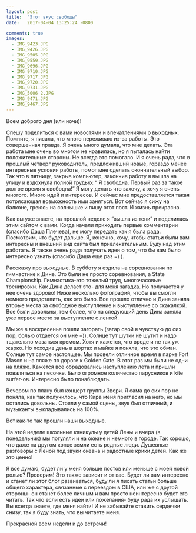 ```yaml
---
layout: post
title:  "Этот вкус свободы"
date:   2017-04-04 13:25:24 -0800

comments: true
images:
  - IMG_9423.JPG
  - IMG_9426.JPG
  - IMG_9505.JPG
  - IMG_9559.JPG
  - IMG_9696.JPG
  - IMG_9710.JPG
  - IMG_9717.JPG
  - IMG_9720.JPG
  - IMG_9731.JPG
  - IMG_5006 2.JPG
  - IMG_9471.JPG
  - IMG_9467.JPG
---
```


Всем доброго дня (или ночи)!

Спешу поделиться с вами новостями и впечатлениями о выходных. 
Помните, я писала, что много переживаю из-за работы. Это совершенная правда. Я очень много думала, что мне делать. Эта работа мне очень во многом не нравилась, но я пыталась найти положительные стороны. Не всегда это помогало.  И я очень рада, что в прошлый четверг руководитель, предложивший новые, гораздо менее интересные условия работы, помог мне сделать окончательный выбор. Так что в пятницу, закрыв компьютер, закончив  работу я вышла на улицу и вздохнула полной грудью: “ Я свободна. Первый раз за такое долгое время я свободна!” <!--separate-->
Я могу делать что захочу, а хочу я очень многого. Много идей и интересов. И сейчас мне предоставляется такая потрясающая возможность ими заняться. 
Вот сейчас я сижу на балконе, греюсь на солнышке и пишу этот пост. И жизнь прекрасна. 

Как вы уже знаете, на прошлой неделе я “вышла из тени” и поделилась этим сайтом с вами. Когда начали приходить первые комментарии (спасибо Даша Плечева), не могу передать как я была рада. Посмотрим, что будет дальше. Я, конечно, хочу, чтобы статьи были вам интересны и внешний вид сайта был привлекательным. Буду над этим работать. Я также очень рада получать идеи о том, что бы вам было интересно узнать (спасибо Даша еще раз =) ).

Расскажу про выходные. В субботу я ездила на соревнования по гимнастике к Дине. Это были не просто соревнования, а State Championship. Гимнастика-это тяжелый труд, многочасовые тренировки. Как Дина делает это- для меня загадка. Но получается у нее очень здорово!  Ниже несколько фотографий, чтобы вы смогли немного представить, как это было. Все прошло отлично и Дина заняла вторые места за свободное выступление и выступление со скакалкой. Все были довольны, тем более, что на следующий день Дина заняла уже первое место за выступление с лентой. 

Мы же в воскресенье пошли загорать (загар свой я чувствую до сих пор, болью отдается он мне =)). Солнце тут шутки не шутит и надо тщательно мазаться кремом. Хотя и кажется, что вроде и не так уж жарко. Но походив день в шортах и майке я поняла, что это обман. Солнце тут самое настоящее. Мы провели отличное время в парке Fort Mason и на пляже по дороге к Golden Gate. В этот раз мы были не одни на пляже. Кажется все обрадовались наступлению лета и пришли поваляться на песочке. Было огромное количество парусников и  kite surfer-ов. Интересно было понаблюдать. 

Вечером по плану был концерт группы Звери. Я сама до сих пор не поняла, как так получилось, что Кира меня пригласил на него, но мы остались довольны. Стояли у самой сцены, звук был отличный, и музыканты выкладывались на 100%. 

Вот как-то так прошли наши выходные.

На этой неделе школьные каникулы у детей Лены и вчера (в понедельник) мы погуляли и на океане и немного в городе. Так хорошо, что даже на другом конце земли есть родные люди. Душевные разговоры с Леной под звуки океана и радостные крики детей. Как же это ценно! 

Я все думаю, будет ли у меня больше постов или меньше с моей новой ролью? Проверим! Это также зависит и от вас. Будет ли вам интересно и станет ли этот блог развиваться, буду ли я писать статьи больше общего характера, связанные с переездом в США, или же с другой стороны- он станет более личным и вам просто неинтересно будет его читать. 
Так что если есть идеи или пожелания- буду рада их услышать. Вы всегда знаете, где меня найти! И не забывайте ставить сердечки снизу, так я буду знать, что вы читаете меня.

Прекрасной всем недели и до встречи!
